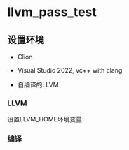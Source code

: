 # llvm_pass_test

## 设置环境

- Clion

- Visual Studio 2022, vc++ with clang

- 自编译的LLVM

### LLVM

设置LLVM_HOME环境变量

### 编译
